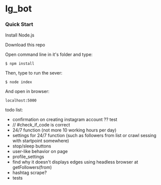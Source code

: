 # Ig_bot

### Quick Start

Install Node.js

Download this repo

Open command line in it's folder and type:

```$ npm install```

Then, type to run the sever: 

```$ node index```

And open in browser:

```localhost:5000 ```

todo list:
- confirmation on creating instagram account ?? test
- // #check_if_code is correct
- 24/7 function (not more 10 working hours per day)
- settings for 24/7 function (such as followers from list or crawl sessing with startpoint somewhere)
- stop/sleep buttons
- user-like behavior on page
- profile_settings
- find why it doesn't displays edges using headless browser at getFollowers(from)
- hashtag scrape?
- tests